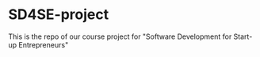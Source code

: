 # SD4SE-project
This is the repo of our course project for "Software Development for Start-up Entrepreneurs"
